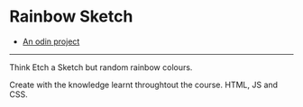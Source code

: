 # Rainbow Sketch
 - [An odin project](https://www.theodinproject.com/lessons/foundations-etch-a-sketch)
---
Think Etch a Sketch but random rainbow colours.

Create with the knowledge learnt throughtout the course. 
HTML, JS and CSS.
